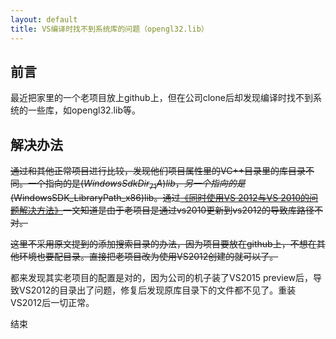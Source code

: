 ```yaml
---
layout: default
title: VS编译时找不到系统库的问题（opengl32.lib）
---
```


## 前言

最近把家里的一个老项目放上github上，但在公司clone后却发现编译时找不到系统的一些库，如opengl32.lib等。

## 解决办法

~~通过和其他正常项目进行比较，发现他们项目属性里的VC++目录里的库目录不同。一个指向的是$(WindowsSdkDir_71A)lib，另一个指向的是$(WindowsSDK_LibraryPath_x86)lib。通过[《同时使用VS 2012与VS 2010的问题解决方法》](http://blog.csdn.net/dyllove98/article/details/9105455)一文知道是由于老项目是通过vs2010更新到vs2012的导致库路径不对。~~

~~这里不采用原文提到的添加搜索目录的办法，因为项目要放在github上，不想在其他环境也要配目录。直接把老项目改为使用VS2012创建的就可以了。~~

都来发现其实老项目的配置是对的，因为公司的机子装了VS2015 preview后，导致VS2012的目录出了问题，修复后发现原库目录下的文件都不见了。重装VS2012后一切正常。

结束